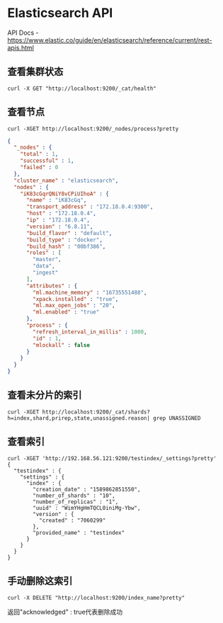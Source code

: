 # Elasticsearch API

API Docs -<https://www.elastic.co/guide/en/elasticsearch/reference/current/rest-apis.html>

## 查看集群状态

`curl -X GET "http://localhost:9200/_cat/health"`

## 查看节点

`curl -XGET http://localhost:9200/_nodes/process?pretty`

``` json
{
  "_nodes" : {
    "total" : 1,
    "successful" : 1,
    "failed" : 0
  },
  "cluster_name" : "elasticsearch",
  "nodes" : {
    "iK83cGqrQNiY8vCPiUIhoA" : {
      "name" : "iK83cGq",
      "transport_address" : "172.18.0.4:9300",
      "host" : "172.18.0.4",
      "ip" : "172.18.0.4",
      "version" : "6.8.11",
      "build_flavor" : "default",
      "build_type" : "docker",
      "build_hash" : "00bf386",
      "roles" : [
        "master",
        "data",
        "ingest"
      ],
      "attributes" : {
        "ml.machine_memory" : "16735551488",
        "xpack.installed" : "true",
        "ml.max_open_jobs" : "20",
        "ml.enabled" : "true"
      },
      "process" : {
        "refresh_interval_in_millis" : 1000,
        "id" : 1,
        "mlockall" : false
      }
    }
  }
}
```

## 查看未分片的索引

`curl -XGET http://localhost:9200/_cat/shards?h=index,shard,prirep,state,unassigned.reason| grep UNASSIGNED`

## 查看索引

``` text
curl -XGET 'http://192.168.56.121:9200/testindex/_settings?pretty'
{
  "testindex" : {
    "settings" : {
      "index" : {
        "creation_date" : "1589862851550",
        "number_of_shards" : "10",
        "number_of_replicas" : "1",
        "uuid" : "WimYHgHmTQCL0iniMg-Ybw",
        "version" : {
          "created" : "7060299"
        },
        "provided_name" : "testindex"
      }
    }
  }
}
```

## 手动删除这索引

`curl -X DELETE "http://localhost:9200/index_name?pretty"`

返回"acknowledged" : true代表删除成功
